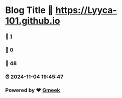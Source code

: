 # Blog Title :link: https://Lyyca-101.github.io 
### :page_facing_up: [1](https://Lyyca-101.github.io/tag.html) 
### :speech_balloon: 0 
### :hibiscus: 48 
### :alarm_clock: 2024-11-04 19:45:47 
### Powered by :heart: [Gmeek](https://github.com/Meekdai/Gmeek)
